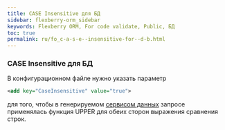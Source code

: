 ```yaml
---
title: CASE Insensitive для БД
sidebar: flexberry-orm_sidebar
keywords: Flexberry ORM, For code validate, Public, БД
toc: true
permalink: ru/fo_c-a-s-e--insensitive-for--d-b.html
---
```


### CASE Insensitive для БД

В конфигурационном файле нужно указать параметр

```xml
<add key="CaseInsensitive" value="true">
```

для того, чтобы в генерируемом [сервисом данных](data-service.html) запросе применялась функция UPPER для обеих сторон выражения сравнения строк.
